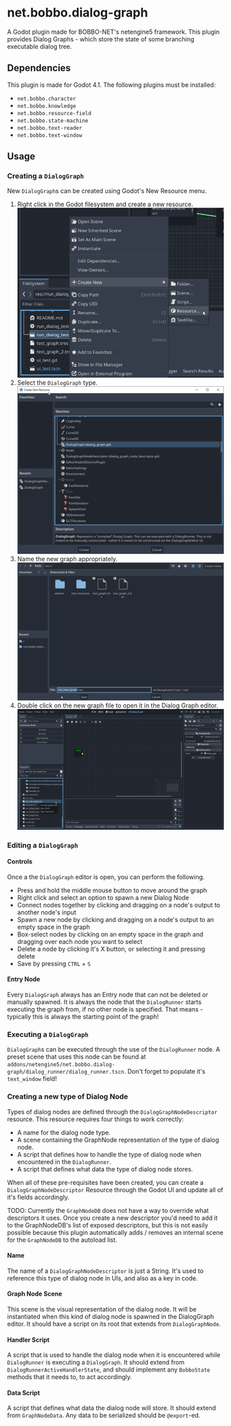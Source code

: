 # net.bobbo.dialog-graph

A Godot plugin made for BOBBO-NET's netengine5 framework.
This plugin provides Dialog Graphs - which store the state of some branching executable dialog tree.

## Dependencies

This plugin is made for Godot 4.1. The following plugins must be installed:

- `net.bobbo.character`
- `net.bobbo.knowledge`
- `net.bobbo.resource-field`
- `net.bobbo.state-machine`
- `net.bobbo.text-reader`
- `net.bobbo.text-window`

## Usage

### Creating a `DialogGraph`

New `DialogGraph`s can be created using Godot's New Resource menu.

1. Right click in the Godot filesystem and create a new resource. ![An image showing the Create New -> Resource dialog in the godot filesystem](docs/create_graph_1.png)
2. Select the `DialogGraph` type. ![An image showing Godot's "Create New Resource" dialog with the DialogGraph type highlighted](docs/create_graph_2.png)
3. Name the new graph appropriately. ![An image showing Godot's File Saving dialog, with the name of the new graph to be highlighted](docs/create_graph_3.png)
4. Double click on the new graph file to open it in the Dialog Graph editor. ![An image showing the new DialogGraph open in the main Godot screen, with the file highlighted in the godot filesystem](docs/create_graph_4.png)

### Editing a `DialogGraph`

#### Controls

Once a the `DialogGraph` editor is open, you can perform the following.

- Press and hold the middle mouse button to move around the graph
- Right click and select an option to spawn a new Dialog Node
- Connect nodes together by clicking and dragging on a node's output to another node's input
- Spawn a new node by clicking and dragging on a node's output to an empty space in the graph
- Box-select nodes by clicking on an empty space in the graph and dragging over each node you want to select
- Delete a node by clicking it's X button, or selecting it and pressing delete
- Save by pressing `CTRL` + `S`

#### Entry Node

Every `DialogGraph` always has an Entry node that can not be deleted or manually spawned. It is always the node that the `DialogRunner` starts executing the graph from, if no other node is specified. That means - typically this is always the starting point of the graph!

### Executing a `DialogGraph`

`DialogGraph`s can be executed through the use of the `DialogRunner` node. A preset scene that uses this node can be found at `addons/netengine5/net.bobbo.dialog-graph/dialog_runner/dialog_runner.tscn`. Don't forget to populate it's `text_window` field!

### Creating a new type of Dialog Node

Types of dialog nodes are defined through the `DialogGraphNodeDescriptor` resource. This resource requires four things to work correctly:

- A name for the dialog node type.
- A scene containing the GraphNode representation of the type of dialog node.
- A script that defines how to handle the type of dialog node when encountered in the `DialogRunner`.
- A script that defines what data the type of dialog node stores.

When all of these pre-requisites have been created, you can create a `DialogGraphNodeDescriptor` Resource through the Godot UI and update all of it's fields accordingly.

TODO: Currently the `GraphNodeDB` does not have a way to override what descriptors it uses. Once you create a new descriptor you'd need to add it to the GraphNodeDB's list of exposed descriptors, but this is not easily possible because this plugin automatically adds / removes an internal scene for the `GraphNodeDB` to the autoload list.

#### Name

The name of a `DialogGraphNodeDescriptor` is just a String. It's used to reference this type of dialog node in UIs, and also as a key in code.

#### Graph Node Scene

This scene is the visual representation of the dialog node. It will be instantiated when this kind of dialog node is spawned in the DialogGraph editor. It should have a script on its root that extends from `DialogGraphNode`.

#### Handler Script

A script that is used to handle the dialog node when it is encountered while `DialogRunner` is executing a `DialogGraph`. It should extend from `DialogRunnerActiveHandlerState`, and should implement any `BobboState` methods that it needs to, to act accordingly.

#### Data Script

A script that defines what data the dialog node will store. It should extend from `GraphNodeData`. Any data to be serialized should be `@export`-ed.
